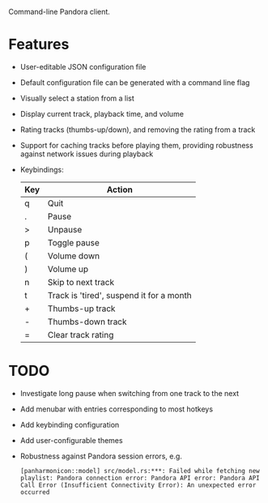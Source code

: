 Command-line Pandora client.

# Features
* User-editable JSON configuration file
* Default configuration file can be generated with a command line flag
* Visually select a station from a list
* Display current track, playback time, and volume
* Rating tracks (thumbs-up/down), and removing the rating from a track
* Support for caching tracks before playing them, providing robustness against network issues during playback
* Keybindings:

  | Key | Action |
  | --- | ------ |
  | q | Quit |
  | . | Pause |
  | > | Unpause |
  | p | Toggle pause |
  | ( | Volume down |
  | ) | Volume up |
  | n | Skip to next track |
  | t | Track is 'tired', suspend it for a month |
  | + | Thumbs-up track |
  | - | Thumbs-down track |
  | = | Clear track rating |

# TODO
* Investigate long pause when switching from one track to the next
* Add menubar with entries corresponding to most hotkeys
* Add keybinding configuration
* Add user-configurable themes
* Robustness against Pandora session errors, e.g.

  ```
  [panharmonicon::model] src/model.rs:***: Failed while fetching new playlist: Pandora connection error: Pandora API error: Pandora API Call Error (Insufficient Connectivity Error): An unexpected error occurred
  ```
